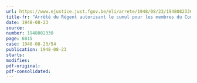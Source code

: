 ```yaml
---
url: https://www.ejustice.just.fgov.be/eli/arrete/1948/08/23/1948082330/justel
title-fr: "Arrêté du Régent autorisant le cumul pour les membres du Conseil d'Etat"
date: 1948-08-23
source:
number: 1948082330
page: 6815
case: 1948-08-23/54
publication: 1948-08-23
starts:
modifies:
pdf-original:
pdf-consolidated:
---
```


